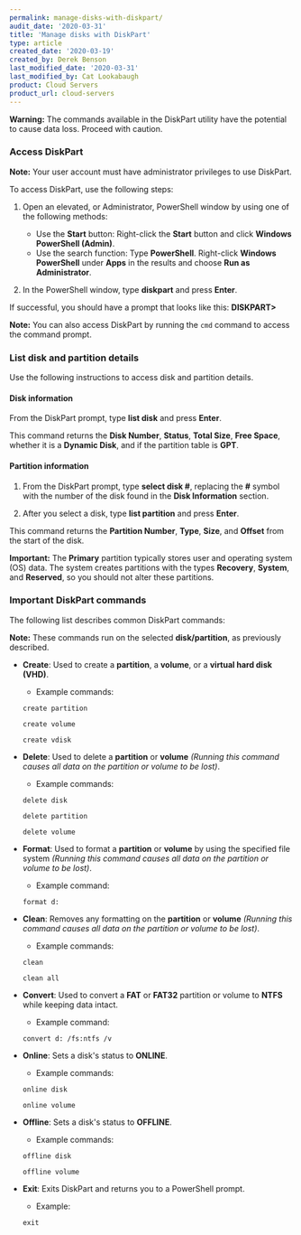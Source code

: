 ```yaml
---
permalink: manage-disks-with-diskpart/
audit_date: '2020-03-31'
title: 'Manage disks with DiskPart'
type: article
created_date: '2020-03-19'
created_by: Derek Benson
last_modified_date: '2020-03-31'
last_modified_by: Cat Lookabaugh
product: Cloud Servers
product_url: cloud-servers
---
```


**Warning:** The commands available in the DiskPart utility have the potential to cause data loss. Proceed with caution.

### Access DiskPart

**Note:** Your user account must have administrator privileges to use DiskPart.

To access DiskPart, use the following steps:

1. Open an elevated, or Administrator, PowerShell window by using one of the following methods:

    - Use the **Start** button: Right-click the **Start** button and click **Windows PowerShell (Admin)**.
    - Use the search function: Type **PowerShell**. Right-click **Windows PowerShell** under **Apps** in the results and choose **Run as Administrator**.

2. In the PowerShell window, type **diskpart** and press **Enter**.

If successful, you should have a prompt that looks like this: **DISKPART>**

**Note:** You can also access DiskPart by running the `cmd` command to access the command prompt.

### List disk and partition details

Use the following instructions to access disk and partition details.

#### Disk information

From the DiskPart prompt, type **list disk** and press **Enter**.

This command returns the **Disk Number**, **Status**, **Total Size**, **Free Space**, whether it is a **Dynamic Disk**, and if the partition table is **GPT**.

#### Partition information

1. From the DiskPart prompt, type **select disk #**, replacing the **#** symbol with the number of the disk found in the **Disk Information** section.

2. After you select a disk, type **list partition** and press **Enter**.

This command returns the **Partition Number**, **Type**, **Size**, and **Offset** from the start of the disk.

**Important:** The **Primary** partition typically stores user and operating system (OS) data. The system creates partitions with the types **Recovery**, **System**, and **Reserved**, so you should not alter these partitions.

### Important DiskPart commands

The following list describes common DiskPart commands: 

**Note:** These commands run on the selected **disk/partition**, as previously described.

- **Create**: Used to create a **partition**, a **volume**, or a **virtual hard disk (VHD)**. 
    - Example commands:

    ```create partition```

    ```create volume```

    ```create vdisk```

- **Delete**: Used to delete a **partition** or **volume** *(Running this command causes all data on the partition or volume to be lost)*. 
    - Example commands:

    ```delete disk```

    ```delete partition```

    ```delete volume```

- **Format**: Used to format a **partition** or **volume** by using the specified file system *(Running this command causes all data on the partition or volume to be lost)*.
    - Example command:

    ```format d:```

- **Clean**: Removes any formatting on the **partition** or **volume** *(Running this command causes all data on the partition or volume to be lost)*.
    - Example commands:

    ```clean```

    ```clean all```

- **Convert**: Used to convert a **FAT** or **FAT32** partition or volume to **NTFS** while keeping data intact.
    - Example command:

    ```convert d: /fs:ntfs /v```

- **Online**: Sets a disk's status to **ONLINE**.
    - Example commands:

    ```online disk```

    ```online volume```

- **Offline**: Sets a disk's status to **OFFLINE**.
    - Example commands:

    ```offline disk```

    ```offline volume```

- **Exit**: Exits DiskPart and returns you to a PowerShell prompt.
    - Example:

    ```exit```
